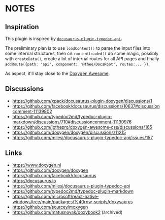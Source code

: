 # NOTES

## Inspiration

This plugin is inspired by [`docusaurus-plugin-typedoc-api`](https://github.com/milesj/docusaurus-plugin-typedoc-api/).

The preliminary plan is to use `loadContent()` to parse the input files into some internal structures,
then on `contentLoaded()` do some magic, possibly with `createData()`, create a lot of internal routes
for all API pages and finally `addRoute({path: 'api', component: '@thee/DocsRoot', routes:... })`.

As aspect, it'll stay close to the [Doxygen Awesome](https://jothepro.github.io/doxygen-awesome-css/).

## Discussions

- https://github.com/xpack/docusaurus-plugin-doxygen/discussions/1
- https://github.com/facebook/docusaurus/discussions/10637#discussioncomment-11139802
- https://github.com/typedoc2md/typedoc-plugin-markdown/discussions/710#discussioncomment-11130976
- https://github.com/jothepro/doxygen-awesome-css/discussions/165
- https://github.com/doxygen/doxygen/discussions/11215
- https://github.com/milesj/docusaurus-plugin-typedoc-api/issues/157

## Links

- https://www.doxygen.nl
- https://github.com/doxygen/doxygen
- https://github.com/facebook/docusaurus
- https://docusaurus.io
- https://github.com/milesj/docusaurus-plugin-typedoc-api
- https://github.com/typedoc2md/typedoc-plugin-markdown
- https://github.com/microsoft/react-native-windows/tree/main/packages/%40rnw-scripts/doxysaurus
- https://github.com/sourcey/moxygen
- https://github.com/matusnovak/doxybook2 (archived)
